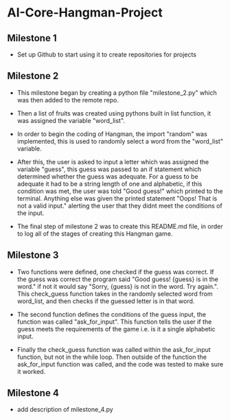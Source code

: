 # AI-Core-Hangman-Project

## Milestone 1
- Set up Github to start using it to create repositories for projects

## Milestone 2

- This milestone began by creating a python file "milestone_2.py" which was then added to the remote repo.

- Then a list of fruits was created using pythons built in list function, it was assigned the variable "word_list".

- In order to begin the coding of Hangman, the import "random" was implemented, this is used to randomly select a word from the "word_list" variable.

- After this, the user is asked to input a letter which was assigned the variable "guess", this guess was passed to an if statement which determined whether the guess was   adequate. For a guess to be adequate it had to be a string length of one and alphabetic, if this condition was met, the user was told "Good guess!" which printed to the terminal. Anything else was given the printed statement "Oops! That is not a valid input." alerting the user that they didnt meet the conditions of the input. 

- The final step of milestone 2 was to create this README.md file, in order to log all of the stages of creating this Hangman game.

## Milestone 3

- Two functions were defined, one checked if the guess was correct. If the guess was correct the program said "Good guess! {guess} is in the word." if not it would say "Sorry, {guess} is not in the word. Try again.". This check_guess function takes in the randomly selected word from word_list, and then checks if the guessed letter is in that word.

- The second function defines the conditions of the guess input, the function was called "ask_for_input". This function tells the user if the guess meets the requirements of the game i.e. is it a single alphabetic input.

- Finally the check_guess function was called within the ask_for_input function, but not in the while loop. Then outside of the function the ask_for_input function was called, and the code was tested to make sure it worked.

## Milestone 4

- add description of milestone_4.py